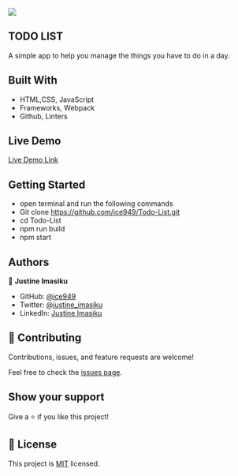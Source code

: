 ![](https://img.shields.io/badge/Microverse-blueviolet)

## **TODO LIST**
A simple app to help you manage the things you have to do in a day.<br />

## Built With

- HTML,CSS, JavaScript
- Frameworks, Webpack
- Github, Linters


## Live Demo

[Live Demo Link](https://ice949.github.io/Todo-List/)

## Getting Started

- open terminal and run the following commands
- Git clone https://github.com/ice949/Todo-List.git
- cd Todo-List
- npm run build
- npm start


## Authors

👤 **Justine Imasiku**

- GitHub: [@ice949](https://github.com/ice949)
- Twitter: [@justine_imasiku](https://twitter.com/justine_imasiku )
- LinkedIn: [Justine Imasiku](https://www.linkedin.com/in/justine-imasiku-7a25881a5/)

## 🤝 Contributing

Contributions, issues, and feature requests are welcome!

Feel free to check the [issues page](../../issues/).

## Show your support

Give a ⭐️ if you like this project!

## 📝 License

This project is [MIT](./MIT.md) licensed.
